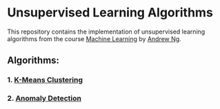 # Unsupervised Learning Algorithms

This repository contains the implementation of unsupervised learning algorithms from the course [Machine Learning](https://www.coursera.org/learn/machine-learning) by [Andrew Ng](https://www.andrewng.org/).

## Algorithms:

### 1. [K-Means Clustering](K-means%20Clustering/)

### 2. [Anomaly Detection](Anamoly%20Detection/)
